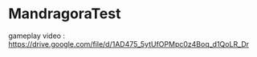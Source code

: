 # MandragoraTest
gameplay video : https://drive.google.com/file/d/1AD475_5ytUfOPMpc0z4Boq_d1QoLR_Dr
